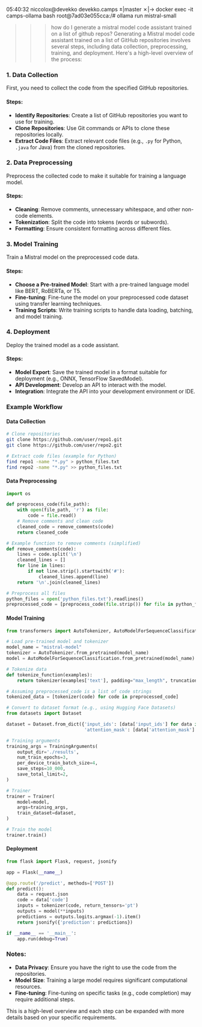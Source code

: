 05:40:32 niccolox@devekko devekko.camps ±|master ✗|→ docker exec -it camps-ollama bash
root@7ad03e055cca:/# ollama run mistral-small
>>> how do I generate a mistral model code assistant trained on a list of github repos? 
Generating a Mistral model code assistant trained on a list of GitHub repositories involves several steps, including data collection, preprocessing, training, and deployment. Here's a high-level overview of the process:

### 1. Data Collection
First, you need to collect the code from the specified GitHub repositories.

#### Steps:
- **Identify Repositories**: Create a list of GitHub repositories you want to use for training.
- **Clone Repositories**: Use Git commands or APIs to clone these repositories locally.
- **Extract Code Files**: Extract relevant code files (e.g., `.py` for Python, `.java` for Java) from the cloned repositories.

### 2. Data Preprocessing
Preprocess the collected code to make it suitable for training a language model.

#### Steps:
- **Cleaning**: Remove comments, unnecessary whitespace, and other non-code elements.
- **Tokenization**: Split the code into tokens (words or subwords).
- **Formatting**: Ensure consistent formatting across different files.

### 3. Model Training
Train a Mistral model on the preprocessed code data.

#### Steps:
- **Choose a Pre-trained Model**: Start with a pre-trained language model like BERT, RoBERTa, or T5.
- **Fine-tuning**: Fine-tune the model on your preprocessed code dataset using transfer learning techniques.
- **Training Scripts**: Write training scripts to handle data loading, batching, and model training.

### 4. Deployment
Deploy the trained model as a code assistant.

#### Steps:
- **Model Export**: Save the trained model in a format suitable for deployment (e.g., ONNX, TensorFlow SavedModel).
- **API Development**: Develop an API to interact with the model.
- **Integration**: Integrate the API into your development environment or IDE.

### Example Workflow

#### Data Collection
```bash
# Clone repositories
git clone https://github.com/user/repo1.git
git clone https://github.com/user/repo2.git

# Extract code files (example for Python)
find repo1 -name "*.py" > python_files.txt
find repo2 -name "*.py" >> python_files.txt
```

#### Data Preprocessing
```python
import os

def preprocess_code(file_path):
    with open(file_path, 'r') as file:
        code = file.read()
    # Remove comments and clean code
    cleaned_code = remove_comments(code)
    return cleaned_code

# Example function to remove comments (simplified)
def remove_comments(code):
    lines = code.split('\n')
    cleaned_lines = []
    for line in lines:
        if not line.strip().startswith('#'):
            cleaned_lines.append(line)
    return '\n'.join(cleaned_lines)

# Preprocess all files
python_files = open('python_files.txt').readlines()
preprocessed_code = [preprocess_code(file.strip()) for file in python_files]
```

#### Model Training
```python
from transformers import AutoTokenizer, AutoModelForSequenceClassification, Trainer, TrainingArguments

# Load pre-trained model and tokenizer
model_name = "mistral-model"
tokenizer = AutoTokenizer.from_pretrained(model_name)
model = AutoModelForSequenceClassification.from_pretrained(model_name)

# Tokenize data
def tokenize_function(examples):
    return tokenizer(examples['text'], padding="max_length", truncation=True)

# Assuming preprocessed_code is a list of code strings
tokenized_data = [tokenizer(code) for code in preprocessed_code]

# Convert to dataset format (e.g., using Hugging Face Datasets)
from datasets import Dataset

dataset = Dataset.from_dict({'input_ids': [data['input_ids'] for data in tokenized_data],
                             'attention_mask': [data['attention_mask'] for data in tokenized_data]})

# Training arguments
training_args = TrainingArguments(
    output_dir='./results',
    num_train_epochs=3,
    per_device_train_batch_size=4,
    save_steps=10_000,
    save_total_limit=2,
)

# Trainer
trainer = Trainer(
    model=model,
    args=training_args,
    train_dataset=dataset,
)

# Train the model
trainer.train()
```

#### Deployment
```python
from flask import Flask, request, jsonify

app = Flask(__name__)

@app.route('/predict', methods=['POST'])
def predict():
    data = request.json
    code = data['code']
    inputs = tokenizer(code, return_tensors='pt')
    outputs = model(**inputs)
    predictions = outputs.logits.argmax(-1).item()
    return jsonify({'prediction': predictions})

if __name__ == '__main__':
    app.run(debug=True)
```

### Notes:
- **Data Privacy**: Ensure you have the right to use the code from the repositories.
- **Model Size**: Training a large model requires significant computational resources.
- **Fine-tuning**: Fine-tuning on specific tasks (e.g., code completion) may require additional steps.

This is a high-level overview and each step can be expanded with more details based on your specific requirements.